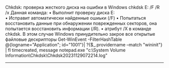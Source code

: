 Chkdsk: проверка жесткого диска на ошибки в Windows
chkdsk E: /F /R /x
Данная команда:
•	Выполнит проверку диска E:\
•	Исправит автоматически найденные ошиьки (/F)
•	Попытаться восстановить данные при обнаружении поврежденных секторов, она попытается восстановить информации (/R).
•	атрибут /X в команде chkdsk. В этом случае Windows принудительно закрое все открытые файловые дескрипторы
Get-WinEvent -FilterHashTable @{logname="Application"; id="1001"}| ?{$_.providername –match "wininit"} | fl timecreated, message
notepad.exe "c:\System Volume Information\Chkdsk\Chkdsk20231129072214.log"
**************
